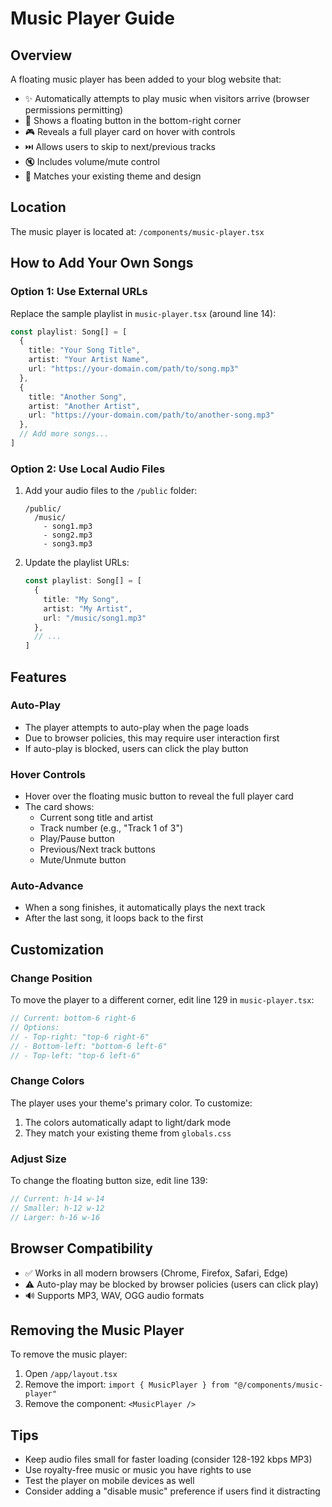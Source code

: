 # Music Player Guide

## Overview
A floating music player has been added to your blog website that:
- ✨ Automatically attempts to play music when visitors arrive (browser permissions permitting)
- 🎵 Shows a floating button in the bottom-right corner
- 🎮 Reveals a full player card on hover with controls
- ⏭️ Allows users to skip to next/previous tracks
- 🔇 Includes volume/mute control
- 🎨 Matches your existing theme and design

## Location
The music player is located at: `/components/music-player.tsx`

## How to Add Your Own Songs

### Option 1: Use External URLs
Replace the sample playlist in `music-player.tsx` (around line 14):

```typescript
const playlist: Song[] = [
  {
    title: "Your Song Title",
    artist: "Your Artist Name",
    url: "https://your-domain.com/path/to/song.mp3"
  },
  {
    title: "Another Song",
    artist: "Another Artist",
    url: "https://your-domain.com/path/to/another-song.mp3"
  },
  // Add more songs...
]
```

### Option 2: Use Local Audio Files
1. Add your audio files to the `/public` folder:
   ```
   /public/
     /music/
       - song1.mp3
       - song2.mp3
       - song3.mp3
   ```

2. Update the playlist URLs:
   ```typescript
   const playlist: Song[] = [
     {
       title: "My Song",
       artist: "My Artist",
       url: "/music/song1.mp3"
     },
     // ...
   ]
   ```

## Features

### Auto-Play
- The player attempts to auto-play when the page loads
- Due to browser policies, this may require user interaction first
- If auto-play is blocked, users can click the play button

### Hover Controls
- Hover over the floating music button to reveal the full player card
- The card shows:
  - Current song title and artist
  - Track number (e.g., "Track 1 of 3")
  - Play/Pause button
  - Previous/Next track buttons
  - Mute/Unmute button

### Auto-Advance
- When a song finishes, it automatically plays the next track
- After the last song, it loops back to the first

## Customization

### Change Position
To move the player to a different corner, edit line 129 in `music-player.tsx`:
```typescript
// Current: bottom-6 right-6
// Options:
// - Top-right: "top-6 right-6"
// - Bottom-left: "bottom-6 left-6"
// - Top-left: "top-6 left-6"
```

### Change Colors
The player uses your theme's primary color. To customize:
1. The colors automatically adapt to light/dark mode
2. They match your existing theme from `globals.css`

### Adjust Size
To change the floating button size, edit line 139:
```typescript
// Current: h-14 w-14
// Smaller: h-12 w-12
// Larger: h-16 w-16
```

## Browser Compatibility
- ✅ Works in all modern browsers (Chrome, Firefox, Safari, Edge)
- ⚠️ Auto-play may be blocked by browser policies (users can click play)
- 🔊 Supports MP3, WAV, OGG audio formats

## Removing the Music Player
To remove the music player:
1. Open `/app/layout.tsx`
2. Remove the import: `import { MusicPlayer } from "@/components/music-player"`
3. Remove the component: `<MusicPlayer />`

## Tips
- Keep audio files small for faster loading (consider 128-192 kbps MP3)
- Use royalty-free music or music you have rights to use
- Test the player on mobile devices as well
- Consider adding a "disable music" preference if users find it distracting

